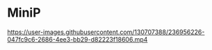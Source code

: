 # MiniP


https://user-images.githubusercontent.com/130707388/236956226-047fc9c6-2686-4ee3-bb29-d82223f18606.mp4
